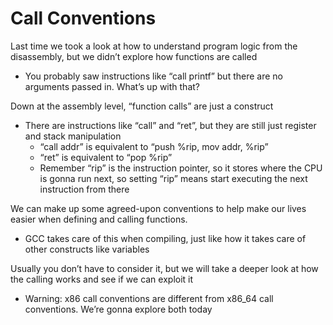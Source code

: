 # Call Conventions

Last time we took a look at how to understand program logic from the disassembly, but we didn’t explore how functions are called

* You probably saw instructions like “call printf” but there are no arguments passed in. What’s up with that?

Down at the assembly level, “function calls” are just a construct

* There are instructions like “call” and “ret”, but they are still just register and stack manipulation
  * “call addr” is equivalent to “push %rip, mov addr, %rip”
  * “ret” is equivalent to “pop %rip”
  * Remember “rip” is the instruction pointer, so it stores where the CPU is gonna run next, so setting “rip” means start executing the next instruction from there

We can make up some agreed-upon conventions to help make our lives easier when defining and calling functions.

* GCC takes care of this when compiling, just like how it takes care of other constructs like variables

Usually you don’t have to consider it, but we will take a deeper look at how the calling works and see if we can exploit it

* Warning: x86 call conventions are different from x86\_64 call conventions. We’re gonna explore both today

